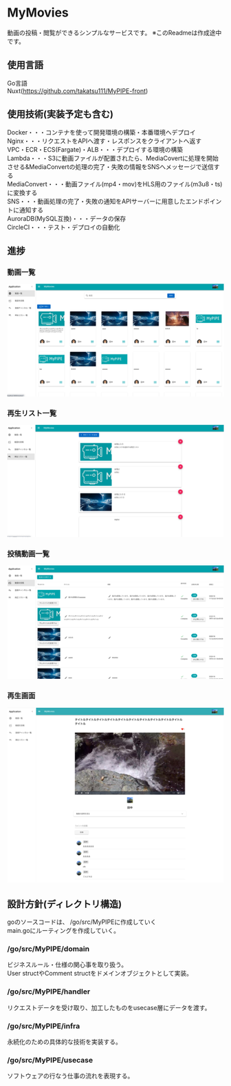 # MyMovies
動画の投稿・閲覧ができるシンプルなサービスです。
※このReadmeは作成途中です。
## 使用言語
Go言語  
Nuxt(https://github.com/takatsu111/MyPIPE-front)

## 使用技術(実装予定も含む)
Docker・・・コンテナを使って開発環境の構築・本番環境へデプロイ  
Nginx・・・リクエストをAPIへ渡す・レスポンスをクライアントへ返す  
VPC・ECR・ECS(Fargate)・ALB・・・デプロイする環境の構築  
Lambda・・・S3に動画ファイルが配置されたら、MediaCovertに処理を開始させる&MediaConvertの処理の完了・失敗の情報をSNSへメッセージで送信する  
MediaConvert・・・動画ファイル(mp4・mov)をHLS用のファイル(m3u8・ts)に変換する  
SNS・・・動画処理の完了・失敗の通知をAPIサーバーに用意したエンドポイントに通知する  
AuroraDB(MySQL互換)・・・データの保存  
CircleCI・・・テスト・デプロイの自動化

## 進捗
### 動画一覧  
![動画一覧](ReadmeImages/Movies.png)  
### 再生リスト一覧  
![再生リスト一覧](ReadmeImages/PlayLists.png)  
### 投稿動画一覧  
![投稿動画一覧](ReadmeImages/UploadMoviesList.png)  
### 再生画面
![動画再生画面](ReadmeImages/MoviePlay.png)  


## 設計方針(ディレクトリ構造)
goのソースコードは、 /go/src/MyPIPEに作成していく  
main.goにルーティングを作成していく。
### /go/src/MyPIPE/domain
ビジネスルール・仕様の関心事を取り扱う。  
User structやComment structをドメインオブジェクトとして実装。

### /go/src/MyPIPE/handler
リクエストデータを受け取り、加工したものをusecase層にデータを渡す。

### /go/src/MyPIPE/infra
永続化のための具体的な技術を実装する。

### /go/src/MyPIPE/usecase
ソフトウェアの行なう仕事の流れを表現する。

